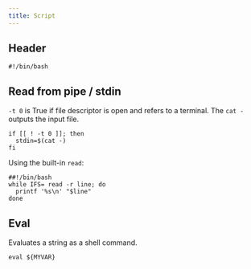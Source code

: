 ```yaml
---
title: Script
---
```


## Header

```shell
#!/bin/bash
```

## Read from pipe / stdin

`-t 0` is True if file descriptor is open and refers to a terminal.
The `cat -` outputs the input file.

```shell
if [[ ! -t 0 ]]; then
  stdin=$(cat -)
fi
```

Using the built-in `read`:

```shell
##!/bin/bash
while IFS= read -r line; do
  printf '%s\n' "$line"
done
```

## Eval

Evaluates a string as a shell command.

```shell
eval ${MYVAR}
```

